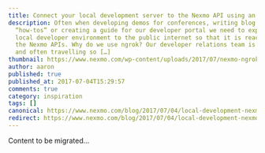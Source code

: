 ```yaml
---
title: Connect your local development server to the Nexmo API using an ngrok tunnel
description: Often when developing demos for conferences, writing blog posts and
  “how-tos” or creating a guide for our developer portal we need to expose our
  local developer environment to the public internet so that it is reachable by
  the Nexmo APIs. Why do we use ngrok? Our developer relations team is remote,
  and often travelling so […]
thumbnail: https://www.nexmo.com/wp-content/uploads/2017/07/nexmo-ngrok-tunnel.jpg
author: aaron
published: true
published_at: 2017-07-04T15:29:57
comments: true
category: inspiration
tags: []
canonical: https://www.nexmo.com/blog/2017/07/04/local-development-nexmo-ngrok-tunnel-dr
redirect: https://www.nexmo.com/blog/2017/07/04/local-development-nexmo-ngrok-tunnel-dr
---
```

Content to be migrated...
